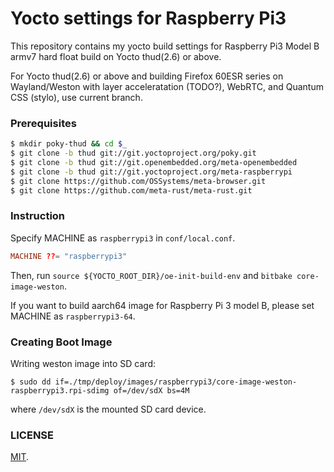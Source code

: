 Yocto settings for Raspberry Pi3
===

This repository contains my yocto build settings for Raspberry Pi3 Model B armv7 hard float build on Yocto thud(2.6) or above.

For Yocto thud(2.6) or above and building Firefox 60ESR series on Wayland/Weston with layer acceleratation (TODO?), WebRTC, and Quantum CSS (stylo), use current branch.

### Prerequisites

```bash
$ mkdir poky-thud && cd $_
$ git clone -b thud git://git.yoctoproject.org/poky.git
$ git clone -b thud git://git.openembedded.org/meta-openembedded
$ git clone -b thud git://git.yoctoproject.org/meta-raspberrypi
$ git clone https://github.com/OSSystems/meta-browser.git
$ git clone https://github.com/meta-rust/meta-rust.git
```

### Instruction

Specify MACHINE as `raspberrypi3` in `conf/local.conf`.

```conf
MACHINE ??= "raspberrypi3"
```

Then, run `source ${YOCTO_ROOT_DIR}/oe-init-build-env` and `bitbake core-image-weston`.

If you want to build aarch64 image for Raspberry Pi 3 model B, please set MACHINE as `raspberrypi3-64`.

### Creating Boot Image

Writing weston image into SD card:

```
$ sudo dd if=./tmp/deploy/images/raspberrypi3/core-image-weston-raspberrypi3.rpi-sdimg of=/dev/sdX bs=4M
```

where `/dev/sdX` is the mounted SD card device.

### LICENSE

[MIT](LICENSE).
